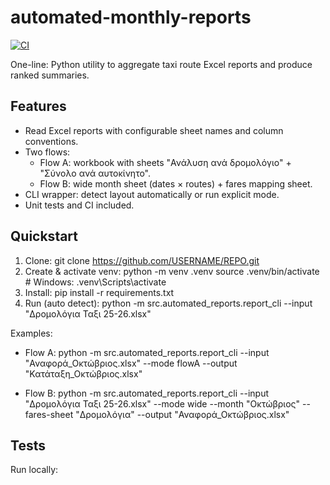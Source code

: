 # automated-monthly-reports

[![CI](https://github.com/USERNAME/REPO/actions/workflows/ci.yml/badge.svg)](https://github.com/USERNAME/REPO/actions/workflows/ci.yml)

One-line: Python utility to aggregate taxi route Excel reports and produce ranked summaries.

## Features
- Read Excel reports with configurable sheet names and column conventions.
- Two flows:
  - Flow A: workbook with sheets "Ανάλυση ανά δρομολόγιο" + "Σύνολο ανά αυτοκίνητο".
  - Flow B: wide month sheet (dates × routes) + fares mapping sheet.
- CLI wrapper: detect layout automatically or run explicit mode.
- Unit tests and CI included.

## Quickstart
1. Clone:
   git clone https://github.com/USERNAME/REPO.git
2. Create & activate venv:
   python -m venv .venv
   source .venv/bin/activate   # Windows: .venv\Scripts\activate
3. Install:
   pip install -r requirements.txt
4. Run (auto detect):
   python -m src.automated_reports.report_cli --input "Δρομολόγια Ταξι 25-26.xlsx"

Examples:
- Flow A:
  python -m src.automated_reports.report_cli --input "Αναφορά_Οκτώβριος.xlsx" --mode flowA --output "Κατάταξη_Οκτώβριος.xlsx"

- Flow B:
  python -m src.automated_reports.report_cli --input "Δρομολόγια Ταξι 25-26.xlsx" --mode wide --month "Οκτώβριος" --fares-sheet "Δρομολόγια" --output "Αναφορά_Οκτώβριος.xlsx"

## Tests
Run locally:
